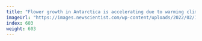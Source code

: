 ```yaml
---
title: "Flower growth in Antarctica is accelerating due to warming climate"
imageUrl: "https://images.newscientist.com/wp-content/uploads/2022/02/14150201/PRI_2235312052.jpg?width=600"
index: 603
weight: 603
---
```

